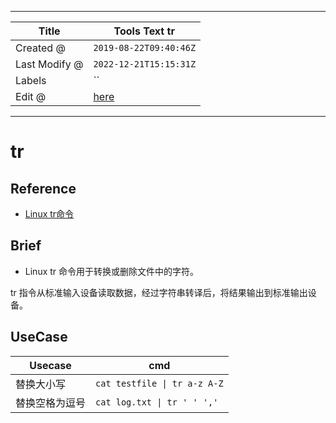 -----

| Title         | Tools Text tr                                       |
| ------------- | --------------------------------------------------- |
| Created @     | `2019-08-22T09:40:46Z`                              |
| Last Modify @ | `2022-12-21T15:15:31Z`                              |
| Labels        | \`\`                                                |
| Edit @        | [here](https://github.com/junxnone/linux/issues/26) |

-----

# tr

## Reference

  - [Linux tr命令](https://www.runoob.com/linux/linux-comm-tr.html)

## Brief

  - Linux tr 命令用于转换或删除文件中的字符。

tr 指令从标准输入设备读取数据，经过字符串转译后，将结果输出到标准输出设备。

## UseCase

| Usecase | cmd                          |
| ------- | ---------------------------- |
| 替换大小写   | `cat testfile \| tr a-z A-Z` |
| 替换空格为逗号 | `cat log.txt \| tr ' ' ','`  |
